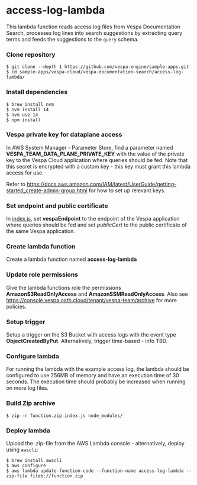 # access-log-lambda

This lambda function reads access log files from Vespa Documentation Search,
processes log lines into search suggestions by extracting query terms
and feeds the suggestions to the `query` schema.


### Clone repository

    $ git clone --depth 1 https://github.com/vespa-engine/sample-apps.git
    $ cd sample-apps/vespa-cloud/vespa-documentation-search/access-log-lambda/


### Install dependencies

    $ brew install nvm
    $ nvm install 14
    $ nvm use 14
    $ npm install


### Vespa private key for dataplane access

In AWS System Manager - Parameter Store, find a parameter named **VESPA_TEAM_DATA_PLANE_PRIVATE_KEY**
with the value of the private key to the Vespa Cloud application where queries should be fed.
Note that this secret is encrypted with a custom key -
this key must grant this lambda access for use.

Refer to <https://docs.aws.amazon.com/IAM/latest/UserGuide/getting-started_create-admin-group.html>
for how to set up relevant keys.


### Set endpoint and public certificate
In [index.js](index.js), set **vespaEndpoint** to the endpoint of the Vespa application where queries should be fed
and set *publicCert* to the public certificate of the same Vespa application.


### Create lambda function
Create a lambda function named **access-log-lambda**


### Update role permissions
Give the lambda functions role the permissions **AmazonS3ReadOnlyAccess** and **AmazonSSMReadOnlyAccess**.
Also see https://console.vespa.oath.cloud/tenant/vespa-team/archive for more policies.


### Setup trigger
Setup a trigger on the S3 Bucket with access logs with the event type **ObjectCreatedByPut**.
Alternatively, trigger time-based - info TBD.


### Configure lambda
For running the lambda with the example access log,
the lambda should be configured to use 256MB of memory and have an execution time of 30 seconds.
The execution time should probably be increased when running on more log files.


### Build Zip archive

    $ zip -r function.zip index.js node_modules/


### Deploy lambda
Upload the .zip-file from the AWS Lambda console - alternatively, deploy using `awscli`:

    $ brew install awscli
    $ aws configure
    $ aws lambda update-function-code --function-name access-log-lambda --zip-file fileb://function.zip
